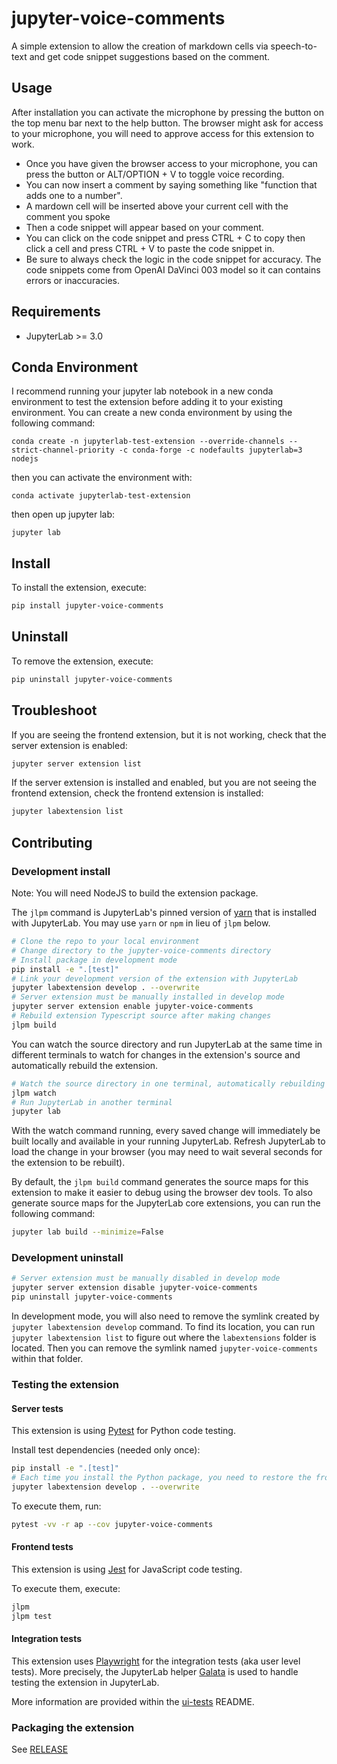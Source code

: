# jupyter-voice-comments

A simple extension to allow the creation of markdown cells via speech-to-text and get code snippet suggestions based on the comment.

## Usage

After installation you can activate the microphone by pressing the button on the top menu bar next to the help button. The browser might ask for access to your microphone, you will need to approve access for this extension to work.

* Once you have given the browser access to your microphone, you can press the button or ALT/OPTION + V to toggle voice recording.
* You can now insert a comment by saying something like "function that adds one to a number".
* A mardown cell will be inserted above your current cell with the comment you spoke
* Then a code snippet will appear based on your comment.
* You can click on the code snippet and press CTRL + C to copy then click a cell and press CTRL + V to paste the code snippet in.
* Be sure to always check the logic in the code snippet for accuracy. The code snippets come from OpenAI DaVinci 003 model so it can contains errors or inaccuracies.

## Requirements

- JupyterLab >= 3.0

## Conda Environment

I recommend running your jupyter lab notebook in a new conda environment to test the extension before adding it to your existing environment. You can create a new conda environment by using the following command:

```
conda create -n jupyterlab-test-extension --override-channels --strict-channel-priority -c conda-forge -c nodefaults jupyterlab=3 nodejs
```

then you can activate the environment with:

```
conda activate jupyterlab-test-extension
```

then open up jupyter lab:

```
jupyter lab
```

## Install

To install the extension, execute:

```bash
pip install jupyter-voice-comments
```

## Uninstall

To remove the extension, execute:

```bash
pip uninstall jupyter-voice-comments
```

## Troubleshoot

If you are seeing the frontend extension, but it is not working, check
that the server extension is enabled:

```bash
jupyter server extension list
```

If the server extension is installed and enabled, but you are not seeing
the frontend extension, check the frontend extension is installed:

```bash
jupyter labextension list
```

## Contributing

### Development install

Note: You will need NodeJS to build the extension package.

The `jlpm` command is JupyterLab's pinned version of
[yarn](https://yarnpkg.com/) that is installed with JupyterLab. You may use
`yarn` or `npm` in lieu of `jlpm` below.

```bash
# Clone the repo to your local environment
# Change directory to the jupyter-voice-comments directory
# Install package in development mode
pip install -e ".[test]"
# Link your development version of the extension with JupyterLab
jupyter labextension develop . --overwrite
# Server extension must be manually installed in develop mode
jupyter server extension enable jupyter-voice-comments
# Rebuild extension Typescript source after making changes
jlpm build
```

You can watch the source directory and run JupyterLab at the same time in different terminals to watch for changes in the extension's source and automatically rebuild the extension.

```bash
# Watch the source directory in one terminal, automatically rebuilding when needed
jlpm watch
# Run JupyterLab in another terminal
jupyter lab
```

With the watch command running, every saved change will immediately be built locally and available in your running JupyterLab. Refresh JupyterLab to load the change in your browser (you may need to wait several seconds for the extension to be rebuilt).

By default, the `jlpm build` command generates the source maps for this extension to make it easier to debug using the browser dev tools. To also generate source maps for the JupyterLab core extensions, you can run the following command:

```bash
jupyter lab build --minimize=False
```

### Development uninstall

```bash
# Server extension must be manually disabled in develop mode
jupyter server extension disable jupyter-voice-comments
pip uninstall jupyter-voice-comments
```

In development mode, you will also need to remove the symlink created by `jupyter labextension develop`
command. To find its location, you can run `jupyter labextension list` to figure out where the `labextensions`
folder is located. Then you can remove the symlink named `jupyter-voice-comments` within that folder.

### Testing the extension

#### Server tests

This extension is using [Pytest](https://docs.pytest.org/) for Python code testing.

Install test dependencies (needed only once):

```sh
pip install -e ".[test]"
# Each time you install the Python package, you need to restore the front-end extension link
jupyter labextension develop . --overwrite
```

To execute them, run:

```sh
pytest -vv -r ap --cov jupyter-voice-comments
```

#### Frontend tests

This extension is using [Jest](https://jestjs.io/) for JavaScript code testing.

To execute them, execute:

```sh
jlpm
jlpm test
```

#### Integration tests

This extension uses [Playwright](https://playwright.dev/docs/intro/) for the integration tests (aka user level tests).
More precisely, the JupyterLab helper [Galata](https://github.com/jupyterlab/jupyterlab/tree/master/galata) is used to handle testing the extension in JupyterLab.

More information are provided within the [ui-tests](./ui-tests/README.md) README.

### Packaging the extension

See [RELEASE](RELEASE.md)
